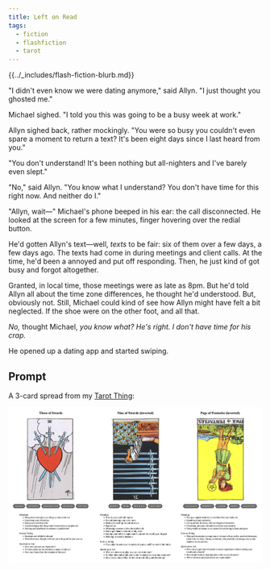 ```yaml
---
title: Left on Read
tags:
  - fiction
  - flashfiction
  - tarot
---
```


{{../_includes/flash-fiction-blurb.md}}

<!--more-->

"I didn't even know we were dating anymore," said Allyn. "I just thought you ghosted me."

Michael sighed. "I told you this was going to be a busy week at work."

Allyn sighed back, rather mockingly. "You were so busy you couldn't even spare a moment to return a text? It's been eight days since I last heard from you."

"You don't understand! It's been nothing but all-nighters and I've barely even slept."

"No," said Allyn. "You know what I understand? You don't have time for this right now. And neither do I."

"Allyn, wait—" Michael's phone beeped in his ear: the call disconnected. He looked at the screen for a few minutes, finger hovering over the redial button. 

He'd gotten Allyn's text—well, *texts* to be fair: six of them over a few days, a few days ago. The texts had come in during meetings and client calls. At the time, he'd been a annoyed and put off responding. Then, he just kind of got busy and forgot altogether. 

Granted, in local time, those meetings were as late as 8pm. But he'd told Allyn all about the time zone differences, he thought he'd understood. But, obviously not. Still, Michael could kind of see how Allyn might have felt a bit neglected. If the shoe were on the other foot, and all that.

*No,* thought Michael, *you know what? He's right. I don't have time for his crap.* 

He opened up a dating app and started swiping. 

## Prompt

A 3-card spread from my [Tarot Thing](https://lmorchard.github.io/tarot-thing/?card=Three+of+Swords&card=%21Nine+of+Swords&card=%21Page+of+Pentacles
):

![](20220512083129.png)
